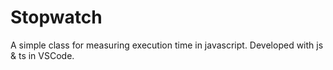 # Stopwatch
A simple class for measuring execution time in javascript.
Developed with js & ts in VSCode.
